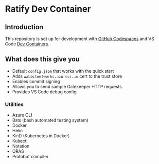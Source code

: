 # Ratify Dev Container

## Introduction

This repository is set up for development with [GitHub Codespaces](https://docs.github.com/en/codespaces/setting-up-your-project-for-codespaces/introduction-to-dev-containers) and VS Code [Dev Containers](https://code.visualstudio.com/docs/remote/containers).

## What does this give you

- Default `config.json` that works with the quick start
- Adds `wabbitnetworks.azurecr.io` cert to the trust store
- Enables commit signing
- Allows you to send sample Gatekeeper HTTP requests
- Provides VS Code debug config

### Utilities

- Azure CLI
- Bats (bash automated testing system)
- Docker
- Helm
- KinD (Kubernetes in Docker)
- Kubectl
- Notation
- ORAS
- Protobuf compiler
